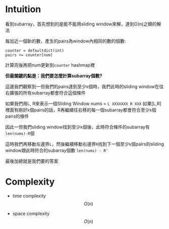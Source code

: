 # Intuition

看到subarray，首先想到的是能不能用sliding window來解，達到O(n)之類的解法

每加近一個新的數，產生的pairs為window內相同的數的個數:

```
counter = defaultdict(int)
pairs += counter[num]
```

計算完後再把num更新到`counter` hashmap裡

**但最關鍵的點是：我們要怎麼計算subarray個數?**

這邊我們觀察到一但我們的pairs達到至少`k`個時，我們此時的sliding window在往右擴張的所有subarray都會符合這個條件

如果我們用L, R來表示一個Sliding Window
nums = `L XXXXXXX R XXX`
如果[L,R]裡面有剛好`k`個pairs的話，R再繼續往右移的每一個subarray都會符合至少`k`個pairs的條件

因此一但我們sliding window找到至少`k`個後，此時符合條件的subarray有`len(nums)-R`個

這時我們再移動左邊界`L`，然後繼續移動右邊界`R`找到下一個至少`k`個pairs的sliding window跟此時符合的subarray個數 `len(nums) - R'`

最後加總就是我們要的答案

# Complexity

- time complexity
$$O(n)$$

- space complexity
$$O(n)$$
